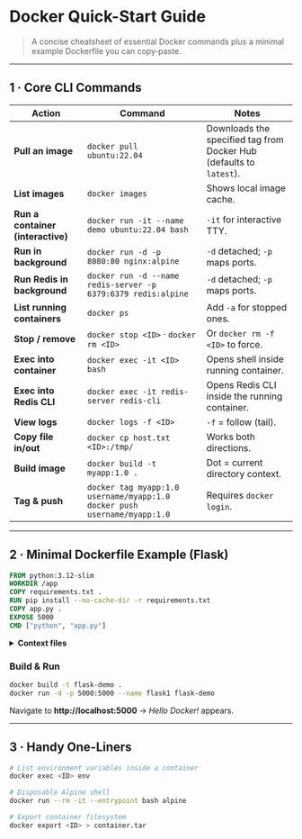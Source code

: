 # Docker Quick-Start Guide

> A concise cheatsheet of essential Docker commands plus a minimal example Dockerfile you can copy‑paste.

---

## 1 · Core CLI Commands

| Action | Command | Notes |
|--------|---------|-------|
| **Pull an image** | `docker pull ubuntu:22.04` | Downloads the specified tag from Docker Hub (defaults to `latest`). |
| **List images** | `docker images` | Shows local image cache. |
| **Run a container (interactive)** | `docker run -it --name demo ubuntu:22.04 bash` | `-it` for interactive TTY. |
| **Run in background** | `docker run -d -p 8080:80 nginx:alpine` | `-d` detached; `-p` maps ports. |
| **Run Redis in background** | `docker run -d --name redis-server -p 6379:6379 redis:alpine` | `-d` detached; `-p` maps ports. |
| **List running containers** | `docker ps` | Add `-a` for stopped ones. |
| **Stop / remove** | `docker stop <ID>` · `docker rm <ID>` | Or `docker rm -f <ID>` to force. |
| **Exec into container** | `docker exec -it <ID> bash` | Opens shell inside running container. |
| **Exec into Redis CLI** | `docker exec -it redis-server redis-cli` | Opens Redis CLI inside the running container. |
| **View logs** | `docker logs -f <ID>` | `-f` = follow (tail). |
| **Copy file in/out** | `docker cp host.txt <ID>:/tmp/` | Works both directions. |
| **Build image** | `docker build -t myapp:1.0 .` | Dot = current directory context. |
| **Tag & push** | `docker tag myapp:1.0 username/myapp:1.0`<br>`docker push username/myapp:1.0` | Requires `docker login`. |

---

## 2 · Minimal Dockerfile Example (Flask)

```dockerfile
FROM python:3.12-slim
WORKDIR /app
COPY requirements.txt .
RUN pip install --no-cache-dir -r requirements.txt
COPY app.py .
EXPOSE 5000
CMD ["python", "app.py"]
```

<details>
<summary><strong>Context files</strong></summary>

```text
app/
 ├─ app.py
 └─ requirements.txt
```

**requirements.txt**

```
flask==3.0.0
```

**app.py**

```python
from flask import Flask
app = Flask(__name__)

@app.get("/")
def hello():
    return "Hello Docker!"

if __name__ == "__main__":
    app.run(host="0.0.0.0", port=5000)
```
</details>

### Build & Run

```bash
docker build -t flask-demo .
docker run -d -p 5000:5000 --name flask1 flask-demo
```

Navigate to **http://localhost:5000** → *Hello Docker!* appears.

---

## 3 · Handy One-Liners

```bash
# List environment variables inside a container
docker exec <ID> env

# Disposable Alpine shell
docker run --rm -it --entrypoint bash alpine

# Export container filesystem
docker export <ID> > container.tar
```